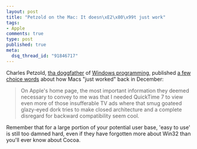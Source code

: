 ```yaml
--- 
layout: post
title: "Petzold on the Mac: It doesn\xE2\x80\x99t just work"
tags: 
- Apple
comments: true
type: post
published: true
meta: 
  dsq_thread_id: "91846717"
---
```

Charles Petzold, <a href="http://en.wikipedia.org/wiki/Snoop_Dogg">tha doggfather</a> of <a href="http://en.wikipedia.org/wiki/Charles_Petzold">Windows programming</a>, published <a href="http://www.charlespetzold.com/blog/2006/12/250913.html">a few choice words</a> about how Macs "just worked" back in December:
  <blockquote>On Apple's home page, the most important information they deemed necessary to convey to me was that I needed QuickTime 7 to view even more of those insufferable TV ads where that smug goateed glazy-eyed dork tries to make closed architecture and a complete disregard for backward compatibility seem cool. </blockquote>

  Remember that for a large portion of your potential user base, 'easy to use' is still too damned hard, even if they have forgotten more about Win32 than you'll ever know about Cocoa.
